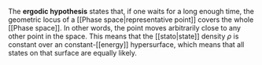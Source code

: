 The **ergodic hypothesis** states that, if one waits for a long enough time, the geometric locus of a [[Phase space|representative point]] covers the whole [[Phase space]]. In other words, the point moves arbitrarily close to any other point in the space. This means that the [[stato|state]] density $\rho$ is constant over an constant-[[energy]] hypersurface, which means that all states on that surface are equally likely.